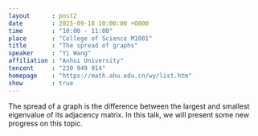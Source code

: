 ```yaml
---
layout      : post2
date        : 2025-09-18 10:00:00 +0800
time        : "10:00 - 11:00"
place       : "College of Science M1001"
title       : "The spread of graphs"
speaker     : "Yi Wang"
affiliation : "Anhui University"
tencent     : "230 949 914"
homepage    : "https://math.ahu.edu.cn/wy/list.htm"
show        : true
---
```

The spread of a graph is the difference between the largest and smallest
eigenvalue of its adjacency matrix. In this talk,  we will present some new progress on this topic.
